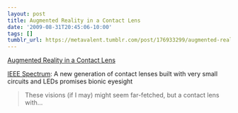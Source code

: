 ```yaml
---
layout: post
title: Augmented Reality in a Contact Lens
date: '2009-08-31T20:45:06-10:00'
tags: []
tumblr_url: https://metavalent.tumblr.com/post/176933299/augmented-reality-in-a-contact-lens
---
```

[Augmented Reality in a Contact Lens](http://metavalent.com/?p=1108)  

[IEEE Spectrum](http://spectrum.ieee.org/biomedical/bionics/augmented-reality-in-a-contact-lens/0): A new generation of contact lenses built with very small circuits and LEDs promises bionic eyesight

> These visions (if I may) might seem far-fetched, but a contact lens with…


